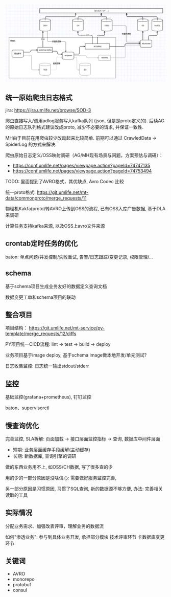 
![数据处理流程探讨](../images/arch.png)

## 统一原始爬虫日志格式

jira: https://jira.umlife.net/browse/SOD-3

爬虫直接写入/调用adlog服务写入kafka队列 (json, 但是是proto定义的). 后续AG的原始日志队列格式建议改成proto, 减少不必要的请求, 并保证一致性.

MH由于目前在用爬虫较少改动起来比较简单. 前期可以通过 CrawledData -> SpiderLog 的方式来解决.


爬虫原始日志定义/OSS映射调研（AG/MH现有场景与问题，方案预估与调研）：
- https://conf.umlife.net/pages/viewpage.action?pageId=74747135
- https://conf.umlife.net/pages/viewpage.action?pageId=74753494

TODO: 里面提到了AVRO格式，其优缺点, Avro Codec 比较

统一proto格式: https://git.umlife.net/mt-data/commonproto/merge_requests/11

物理机Kakfa(proto)转AVRO上传到OSS的流程, 已有OSS入库广告数据, 基于DLA来调研

计算任务支持kafka来源, 以及OSS上avro文件来源


## crontab定时任务的优化
baton: 单点问题/并发控制/失败重试, 告警/日志跟踪/变更记录, 权限管理/...


## schema
基于schema项目生成业务友好的数据定义查询文档

数据变更工单和schema项目的联动

## 整合项目
项目结构： https://git.umlife.net/mt-service/py-template/merge_requests/12/diffs

PY项目统一CICD流程: lint → test → build → deploy

业务项目基于image deploy, 基于schema image做本地开发/单元测试?

日志收集监控: 日志统一输出stdout/stderr


## 监控

基础监控(grafana+prometheus), 钉钉监控

baton、supervisorctl

## 慢查询优化
完善监控, SLA拆解: 页面加载 → 接口层面监控指标 → 查询, 数据库中间件层面

- 短期: 业务层面缓存手段缓解(主动缓存)
- 长期: 新数据库, 查询引擎的调研

做的东西业务用不上, 如OSS/CH数据, 写了很多查的少

用的少的一部分原因是没啥信心: 需要做好服务监控完善,

另一部分原因是习惯原因, 习惯了SQL查询, 新的数据源不够方便, 办法: 完善相关读取的工具

## 实际情况

分配业务需求、加强改表评审，理解业务的数据流

如何"渗透业务": 参与到具体业务开发, 承担部分模块 技术评审环节 卡数据库变更环节


## 关键词
- AVRO
- monorepo
- protobuf
- consul
